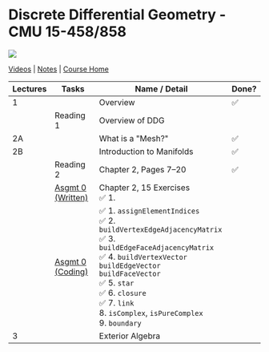 # Discrete Differential Geometry - CMU 15-458/858

![](https://brickisland.net/DDGSpring2021/wp-content/uploads/2019/01/cropped-cropped-header.png)

[Videos](https://www.youtube.com/playlist?list=PL9_jI1bdZmz0hIrNCMQW1YmZysAiIYSSS) | [Notes](http://www.cs.cmu.edu/~kmcrane/Projects/DDG/paper.pdf) | [Course Home](http://geometry.cs.cmu.edu/ddg)

| Lectures | Tasks                                                        | Name / Detail                                                | Done? |
| -------- | ------------------------------------------------------------ | ------------------------------------------------------------ | ----- |
| 1        |                                                              | Overview                                                     | ✅     |
|          | Reading 1                                                    | Overview of DDG                                              |       |
| 2A       |                                                              | What is a "Mesh?"                                            | ✅     |
| 2B       |                                                              | Introduction to Manifolds                                    | ✅     |
|          | Reading 2                                                    | Chapter 2, Pages 7–20                                        | ✅     |
|          | [Asgmt 0 (Written)](https://github.com/andy1li/cmu-ddg/blob/main/exercises/0_exercises.md) | Chapter 2, 15 Exercises<br />✅ 1.                            |       |
|          | [Asgmt 0 (Coding)](https://github.com/andy1li/cmu-ddg/blob/main/solution/0-simplicial-complex-operators.cpp) | ✅ 1. `assignElementIndices`<br />✅ 2. `buildVertexEdgeAdjacencyMatrix`<br />✅ 3. `buildEdgeFaceAdjacencyMatrix`<br />✅ 4. `buildVertexVector`<br /> `buildEdgeVector`<br /> `buildFaceVector`<br />✅ 5. `star`<br />✅ 6. `closure`<br />✅ 7. `link`<br />8. `isComplex`, `isPureComplex`<br />9. `boundary` |       |
| 3        |                                                              | Exterior Algebra                                             |       |

